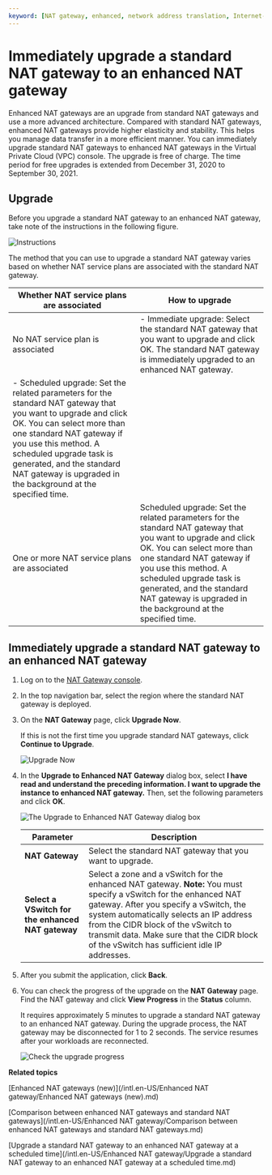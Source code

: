 ```yaml
---
keyword: [NAT gateway, enhanced, network address translation, Internet-facing services, Internet access]
---
```


# Immediately upgrade a standard NAT gateway to an enhanced NAT gateway

Enhanced NAT gateways are an upgrade from standard NAT gateways and use a more advanced architecture. Compared with standard NAT gateways, enhanced NAT gateways provide higher elasticity and stability. This helps you manage data transfer in a more efficient manner. You can immediately upgrade standard NAT gateways to enhanced NAT gateways in the Virtual Private Cloud \(VPC\) console. The upgrade is free of charge. The time period for free upgrades is extended from December 31, 2020 to September 30, 2021.

## Upgrade

Before you upgrade a standard NAT gateway to an enhanced NAT gateway, take note of the instructions in the following figure.

![Instructions](https://static-aliyun-doc.oss-accelerate.aliyuncs.com/assets/img/en-US/0082659951/p147943.png)

The method that you can use to upgrade a standard NAT gateway varies based on whether NAT service plans are associated with the standard NAT gateway.

|Whether NAT service plans are associated|How to upgrade|
|----------------------------------------|--------------|
|No NAT service plan is associated|-   Immediate upgrade: Select the standard NAT gateway that you want to upgrade and click OK. The standard NAT gateway is immediately upgraded to an enhanced NAT gateway.
-   Scheduled upgrade: Set the related parameters for the standard NAT gateway that you want to upgrade and click OK. You can select more than one standard NAT gateway if you use this method. A scheduled upgrade task is generated, and the standard NAT gateway is upgraded in the background at the specified time. |
|One or more NAT service plans are associated|Scheduled upgrade: Set the related parameters for the standard NAT gateway that you want to upgrade and click OK. You can select more than one standard NAT gateway if you use this method. A scheduled upgrade task is generated, and the standard NAT gateway is upgraded in the background at the specified time. |

## Immediately upgrade a standard NAT gateway to an enhanced NAT gateway

1.  Log on to the [NAT Gateway console](https://vpc.console.aliyun.com/nat).

2.  In the top navigation bar, select the region where the standard NAT gateway is deployed.

3.  On the **NAT Gateway** page, click **Upgrade Now**.

    If this is not the first time you upgrade standard NAT gateways, click **Continue to Upgrade**.

    ![Upgrade Now](https://static-aliyun-doc.oss-accelerate.aliyuncs.com/assets/img/en-US/6618369951/p146934.png)

4.  In the **Upgrade to Enhanced NAT Gateway** dialog box, select **I have read and understand the preceding information. I want to upgrade the instance to enhanced NAT gateway.** Then, set the following parameters and click **OK**.

    ![The Upgrade to Enhanced NAT Gateway dialog box](https://static-aliyun-doc.oss-accelerate.aliyuncs.com/assets/img/en-US/7307773061/p148992.png)

    |Parameter|Description|
    |---------|-----------|
    |**NAT Gateway**|Select the standard NAT gateway that you want to upgrade.|
    |**Select a VSwitch for the enhanced NAT gateway**|Select a zone and a vSwitch for the enhanced NAT gateway. **Note:** You must specify a vSwitch for the enhanced NAT gateway. After you specify a vSwitch, the system automatically selects an IP address from the CIDR block of the vSwitch to transmit data. Make sure that the CIDR block of the vSwitch has sufficient idle IP addresses. |

5.  After you submit the application, click **Back**.

6.  You can check the progress of the upgrade on the **NAT Gateway** page. Find the NAT gateway and click **View Progress** in the **Status** column.

    It requires approximately 5 minutes to upgrade a standard NAT gateway to an enhanced NAT gateway. During the upgrade process, the NAT gateway may be disconnected for 1 to 2 seconds. The service resumes after your workloads are reconnected.

    ![Check the upgrade progress](https://static-aliyun-doc.oss-accelerate.aliyuncs.com/assets/img/en-US/6618369951/p147358.png)


**Related topics**  


[Enhanced NAT gateways \(new\)](/intl.en-US/Enhanced NAT gateway/Enhanced NAT gateways (new).md)

[Comparison between enhanced NAT gateways and standard NAT gateways](/intl.en-US/Enhanced NAT gateway/Comparison between enhanced NAT gateways and standard NAT gateways.md)

[Upgrade a standard NAT gateway to an enhanced NAT gateway at a scheduled time](/intl.en-US/Enhanced NAT gateway/Upgrade a standard NAT gateway to an enhanced NAT gateway at a scheduled time.md)

